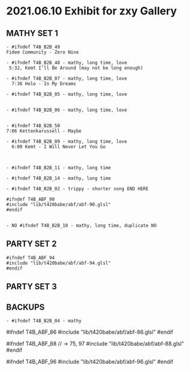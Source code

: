# 2021.06.10 Exhibit for zxy Gallery 

## MATHY SET 1
```
- #ifndef T4B_B2B_49
Fidem Community - Zero Nine

- #ifndef T4B_B2B_48 - mathy, long time, love
 5:32, Kemt I'll Be Around (may not be long enough)

- #ifndef T4B_B2B_07 - mathy, long time, love
  7:36 Holo - In My Dreams

- #ifndef T4B_B2B_05 - mathy, long time, love


- #ifndef T4B_B2B_06 - mathy, long time, love


- #ifndef T4B_B2B_50
7:06 Kettenkarussell - Maybe

- #ifndef T4B_B2B_09 - mathy, long time, love
  6:00 Kemt - I Will Never Let You Go



- #ifndef T4B_B2B_11 - mathy, long time

- #ifndef T4B_B2B_14 - mathy, long time

- #ifndef T4B_B2B_02 - trippy - shorter song END HERE

#ifndef T4B_ABF_90
#include "lib/t420babe/abf/abf-90.glsl"
#endif


```

```
- NO #ifndef T4B_B2B_10 - mathy, long time, duplicate NO
```


## PARTY SET 2
```
#ifndef T4B_ABF_94
#include "lib/t420babe/abf/abf-94.glsl"
#endif
```

## PARTY SET 3



## BACKUPS
```
- #ifndef T4B_B2B_04 - mathy
```
#ifndef T4B_ABF_86
#include "lib/t420babe/abf/abf-86.glsl"
#endif

#ifndef T4B_ABF_88 // -> 75, 97
#include "lib/t420babe/abf/abf-88.glsl"
#endif

#ifndef T4B_ABF_96
#include "lib/t420babe/abf/abf-96.glsl"
#endif
